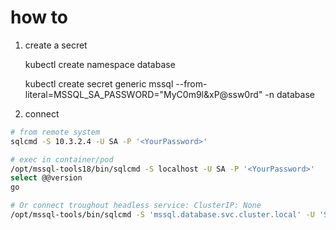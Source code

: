 # how to

1. create a secret

    kubectl create namespace database

    kubectl create secret generic mssql --from-literal=MSSQL_SA_PASSWORD="MyC0m9l&xP@ssw0rd" -n database


2. connect

```bash
# from remote system
sqlcmd -S 10.3.2.4 -U SA -P '<YourPassword>'

# exec in container/pod
/opt/mssql-tools18/bin/sqlcmd -S localhost -U SA -P '<YourPassword>'
select @@version
go

# Or connect troughout headless service: ClusterIP: None
/opt/mssql-tools/bin/sqlcmd -S 'mssql.database.svc.cluster.local' -U 'SA' -P 'MyC0m9l&xP@ssw0rd'
```


